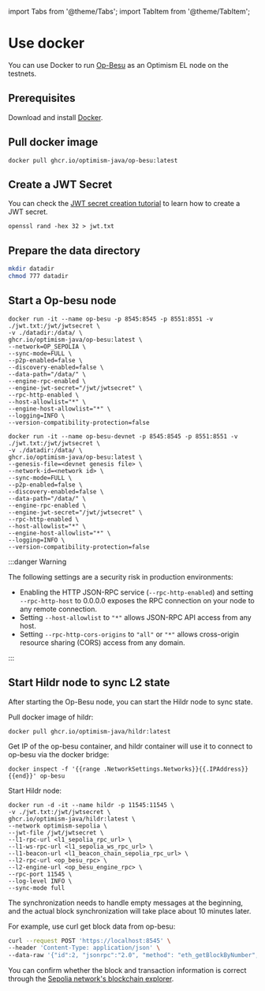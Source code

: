 import Tabs from '@theme/Tabs'; import TabItem from '@theme/TabItem';

# Use docker

You can use Docker to run [Op-Besu](https://github.com/optimism-java/op-besu) as an Optimism EL node on the testnets.

## Prerequisites

Download and install [Docker](https://docs.docker.com/get-started/get-docker/).

## Pull docker image

```shell
docker pull ghcr.io/optimism-java/op-besu:latest
```

## Create a JWT Secret

You can check the [JWT secret creation tutorial](https://docs.optimism.io/builders/node-operators/tutorials/testnet#create-a-jwt-secret)
to learn how to create a JWT secret.

```shell
openssl rand -hex 32 > jwt.txt
```

## Prepare the data directory

```bash
mkdir datadir
chmod 777 datadir
```

## Start a Op-besu node

<Tabs>
  <TabItem value="op sepolia" label="op sepolia" default>

```shell 
docker run -it --name op-besu -p 8545:8545 -p 8551:8551 -v ./jwt.txt:/jwt/jwtsecret \
-v ./datadir:/data/ \
ghcr.io/optimism-java/op-besu:latest \
--network=OP_SEPOLIA \
--sync-mode=FULL \
--p2p-enabled=false \
--discovery-enabled=false \
--data-path="/data/" \
--engine-rpc-enabled \
--engine-jwt-secret="/jwt/jwtsecret" \
--rpc-http-enabled \
--host-allowlist="*" \
--engine-host-allowlist="*" \
--logging=INFO \
--version-compatibility-protection=false
``` 

</TabItem>

<TabItem value="devnet or other" label="devnet or other">

```shell 
docker run -it --name op-besu-devnet -p 8545:8545 -p 8551:8551 -v ./jwt.txt:/jwt/jwtsecret \
-v ./datadir:/data/ \
ghcr.io/optimism-java/op-besu:latest \
--genesis-file=<devnet genesis file> \
--network-id=<network id> \
--sync-mode=FULL \
--p2p-enabled=false \
--discovery-enabled=false \
--data-path="/data/" \
--engine-rpc-enabled \
--engine-jwt-secret="/jwt/jwtsecret" \
--rpc-http-enabled \
--host-allowlist="*" \
--engine-host-allowlist="*" \
--logging=INFO \
--version-compatibility-protection=false
```

</TabItem>
</Tabs>

:::danger Warning

The following settings are a security risk in production environments:

- Enabling the HTTP JSON-RPC service (`--rpc-http-enabled`) and setting `--rpc-http-host` to 0.0.0.0 exposes the RPC connection on your node to any remote connection.
- Setting `--host-allowlist` to `"*"` allows JSON-RPC API access from any host.
- Setting `--rpc-http-cors-origins` to `"all"` or `"*"` allows cross-origin resource sharing (CORS) access from any domain.

:::

## Start Hildr node to sync L2 state

After starting the Op-Besu node, you can start the Hildr node to sync state.

Pull docker image of hildr:

```shell
docker pull ghcr.io/optimism-java/hildr:latest
```

Get IP of the op-besu container, and hildr container will use it to connect to op-besu via the docker bridge:

```shell
docker inspect -f '{{range .NetworkSettings.Networks}}{{.IPAddress}}{{end}}' op-besu
```

Start Hildr node:

```shell
docker run -d -it --name hildr -p 11545:11545 \
-v ./jwt.txt:/jwt/jwtsecret \
ghcr.io/optimism-java/hildr:latest \
--network optimism-sepolia \
--jwt-file /jwt/jwtsecret \
--l1-rpc-url <l1_sepolia_rpc_url> \
--l1-ws-rpc-url <l1_sepolia_ws_rpc_url> \
--l1-beacon-url <l1_beacon_chain_sepolia_rpc_url> \
--l2-rpc-url <op_besu_rpc> \
--l2-engine-url <op_besu_engine_rpc> \
--rpc-port 11545 \
--log-level INFO \
--sync-mode full
```

The synchronization needs to handle empty messages at the beginning, and the actual block synchronization will take place about 10 minutes later.

For example, use curl get block data from op-besu:

```bash
curl --request POST 'https://localhost:8545' \
--header 'Content-Type: application/json' \
--data-raw '{"id":2, "jsonrpc":"2.0", "method": "eth_getBlockByNumber", "params":["0xe", true]}'
```

You can confirm whether the block and transaction information is correct through the [Sepolia network's blockchain explorer](https://sepolia-optimism.etherscan.io/).